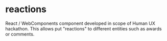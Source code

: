 # reactions

React / WebComponents component developed in scope of Human UX hackathon.
This allows put "reactions" to different entities such as awards or comments.